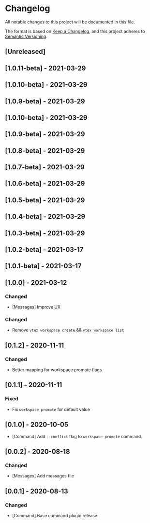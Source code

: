 # Changelog
All notable changes to this project will be documented in this file.

The format is based on [Keep a Changelog](https://keepachangelog.com/en/1.0.0/),
and this project adheres to [Semantic Versioning](https://semver.org/spec/v2.0.0.html).

## [Unreleased]

## [1.0.11-beta] - 2021-03-29

## [1.0.10-beta] - 2021-03-29

## [1.0.9-beta] - 2021-03-29

## [1.0.10-beta] - 2021-03-29

## [1.0.9-beta] - 2021-03-29

## [1.0.8-beta] - 2021-03-29

## [1.0.7-beta] - 2021-03-29

## [1.0.6-beta] - 2021-03-29

## [1.0.5-beta] - 2021-03-29

## [1.0.4-beta] - 2021-03-29

## [1.0.3-beta] - 2021-03-29

## [1.0.2-beta] - 2021-03-17

## [1.0.1-beta] - 2021-03-17

## [1.0.0] - 2021-03-12

### Changed
- [Messages] Improve UX
### Changed
- Remove `vtex workspace create` && `vtex workspace list`
## [0.1.2] - 2020-11-11
### Changed
- Better mapping for workspace promote flags

## [0.1.1] - 2020-11-11
### Fixed
- Fix `workspace promote` for default value

## [0.1.0] - 2020-10-05
- [Command] Add `--conflict` flag to `workspace promote` command.

## [0.0.2] - 2020-08-18
### Changed
- [Messages] Add messages file

## [0.0.1] - 2020-08-13

### Changed
- [Command] Base command plugin release
